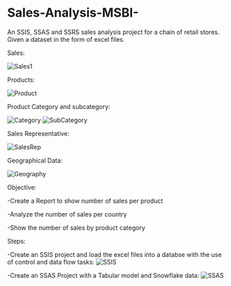 # Sales-Analysis-MSBI-

An SSIS, SSAS and SSRS sales analysis project for a chain of retail stores. Given a dataset in the form of excel files.

Sales:                                                                                          

![Sales1](https://user-images.githubusercontent.com/17761176/202824490-fd095581-363f-4357-a4b4-41241c376b50.png)

Products:

![Product](https://user-images.githubusercontent.com/17761176/202824529-d0a253be-90d7-459a-ae38-5a95ea620dcb.png)

Product Category and subcategory:

![Category](https://user-images.githubusercontent.com/17761176/202824570-1a7901c4-dc89-4d62-bcdb-85139ad31e57.png)
![SubCategory](https://user-images.githubusercontent.com/17761176/202824582-6cfd6f33-4e11-4d37-b46e-21f26f1e579e.png)

Sales Representative:

![SalesRep](https://user-images.githubusercontent.com/17761176/202824611-b0c649b0-0dcb-49f3-a4a9-aa1be9649388.png)

Geographical Data:

![Geography](https://user-images.githubusercontent.com/17761176/202824647-cf3f52d6-3df1-4e54-8497-fb557630d42e.png)

Objective:

-Create a Report to show number of sales per product

-Analyze the number of sales per country

-Show the number of sales by product category



Steps:

-Create an SSIS project and load the excel files into a databse with the use of control and data flow tasks:
![SSIS](https://user-images.githubusercontent.com/17761176/202825730-b76f9b5b-aead-4a05-abe8-42df9275b915.png)

-Create an SSAS Project with a Tabular model and Snowflake data:
![SSAS](https://user-images.githubusercontent.com/17761176/202825920-751a042e-6436-401b-b0f1-34fbaf7e4a99.png)



